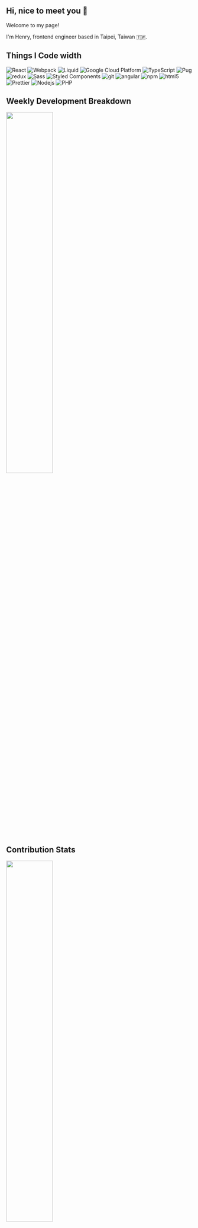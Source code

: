 ## Hi, nice to meet you 👋

Welcome to my page!

I'm Henry, frontend engineer based in Taipei, Taiwan 🇹🇼.

## Things I Code width

<p>
  <img alt="React" src="https://img.shields.io/badge/-React-45b8d8?&logo=react&logoColor=white" />
  <img alt="Webpack" src="https://img.shields.io/badge/-Webpack-8DD6F9?&logo=webpack&logoColor=white" /> 
  <img alt="Liquid" src="https://img.shields.io/badge/-Liquid-white?logo=shopify" /> 
  <img alt="Google Cloud Platform" src="https://img.shields.io/badge/-Google_Cloud_Platform-1a73e8?&logo=google-cloud&logoColor=white" />
  <img alt="TypeScript" src="https://img.shields.io/badge/-TypeScript-007ACC?&logo=typescript&logoColor=white" />
  <img alt="Pug" src="https://img.shields.io/badge/-Pug-%23fcf8e3?logo=pug" />
  <img alt="redux" src="https://img.shields.io/badge/-Redux-764ABC?&logo=redux&logoColor=white" />
  <img alt="Sass" src="https://img.shields.io/badge/-Sass-CC6699?&logo=sass&logoColor=white" />
  <img alt="Styled Components" src="https://img.shields.io/badge/-Styled_Components-db7092?&logo=styled-components&logoColor=white" />
  <img alt="git" src="https://img.shields.io/badge/-Git-F05032?&logo=git&logoColor=white" />
  <img alt="angular" src="https://img.shields.io/badge/-Angular-DD0031?&logo=angular&logoColor=white" />
  <img alt="npm" src="https://img.shields.io/badge/-NPM-CB3837?&logo=npm&logoColor=white" />
  <img alt="html5" src="https://img.shields.io/badge/-HTML5-E34F26?&logo=html5&logoColor=white" />
  <img alt="Prettier" src="https://img.shields.io/badge/-Prettier-F7B93E?&logo=prettier&logoColor=white" />
  <img alt="Nodejs" src="https://img.shields.io/badge/-Nodejs-43853d?&logo=Node.js&logoColor=white" />
  <img alt="PHP" src="https://img.shields.io/badge/-PHP-white?logo=php" /> 
</p>

## Weekly Development Breakdown

<img src="https://wakatime.com/share/@b0955cac-5dc5-4442-bb7a-c7bac541d6c8/8ef023a8-9574-494a-9046-3508de07b800.svg" width="50%" />

## Contribution Stats

<img align="left" src="https://github-contribution-stats.vercel.app/api/?username=HenryMHH" width="50%" />
